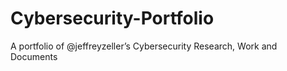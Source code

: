 # Cybersecurity-Portfolio
A portfolio of @jeffreyzeller’s Cybersecurity Research, Work and Documents
